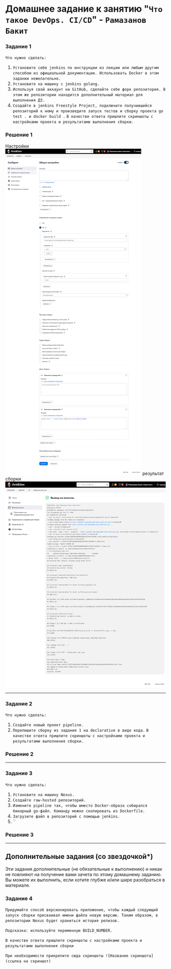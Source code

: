 # Домашнее задание к занятию "`Что такое DevOps. СI/СD`" - `Рамазанов Бакит`

### Задание 1

`Что нужно сделать:`

1. `Установите себе jenkins по инструкции из лекции или любым другим способом из официальной документации. Использовать Docker в этом задании нежелательно.`
2. `Установите на машину с jenkins golang.`
3. `Используя свой аккаунт на GitHub, сделайте себе форк репозитория. В этом же репозитории находится дополнительный материал для выполнения ДЗ.`
4. `Создайте в jenkins Freestyle Project, подключите получившийся репозиторий к нему и произведите запуск тестов и сборку проекта go test . и docker build .`
`В качестве ответа пришлите скриншоты с настройками проекта и результатами выполнения сборки.`
 
### Решение 1
Настройки
![alt text](https://github.com/ramazanbb/netologydevops/blob/main/img/2023-12-24_15-47-38.png)
результат сборки
![alt text](https://github.com/ramazanbb/netologydevops/blob/main/img/2023-12-24_15-48-34.png)

---

### Задание 2

`Что нужно сделать:`

1. `Создайте новый проект pipeline.`
2. `Перепишите сборку из задания 1 на declarative в виде кода.`
`В качестве ответа пришлите скриншоты с настройками проекта и результатами выполнения сборки.`

### Решение 2

---

### Задание 3

`Что нужно сделать:`

1. `Установите на машину Nexus.`
2. `Создайте raw-hosted репозиторий.`
3. `Измените pipeline так, чтобы вместо Docker-образа собирался бинарный go-файл. Команду можно скопировать из Dockerfile.`
4. `Загрузите файл в репозиторий с помощью jenkins.`
5. ``

### Решение 3


---
## Дополнительные задания (со звездочкой*)

Эти задания дополнительные (не обязательные к выполнению) и никак не повлияют на получение вами зачета по этому домашнему заданию. Вы можете их выполнить, если хотите глубже и/или шире разобраться в материале.

### Задание 4 

`Придумайте способ версионировать приложение, чтобы каждый следующий запуск сборки присваивал имени файла новую версию. Таким образом, в репозитории Nexus будет храниться история релизов.`

`Подсказка: используйте переменную BUILD_NUMBER.`

`В качестве ответа пришлите скриншоты с настройками проекта и результатами выполнения сборки`

`При необходимости прикрепитe сюда скриншоты
![Название скриншота](ссылка на скриншот)`
